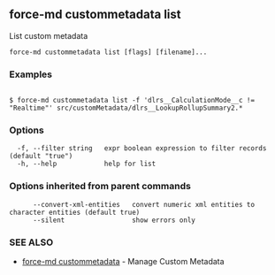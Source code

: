 ## force-md custommetadata list

List custom metadata

```
force-md custommetadata list [flags] [filename]...
```

### Examples

```

$ force-md custommetadata list -f 'dlrs__CalculationMode__c != "Realtime"' src/customMetadata/dlrs__LookupRollupSummary2.*

```

### Options

```
  -f, --filter string   expr boolean expression to filter records (default "true")
  -h, --help            help for list
```

### Options inherited from parent commands

```
      --convert-xml-entities   convert numeric xml entities to character entities (default true)
      --silent                 show errors only
```

### SEE ALSO

* [force-md custommetadata](force-md_custommetadata.md)	 - Manage Custom Metadata

